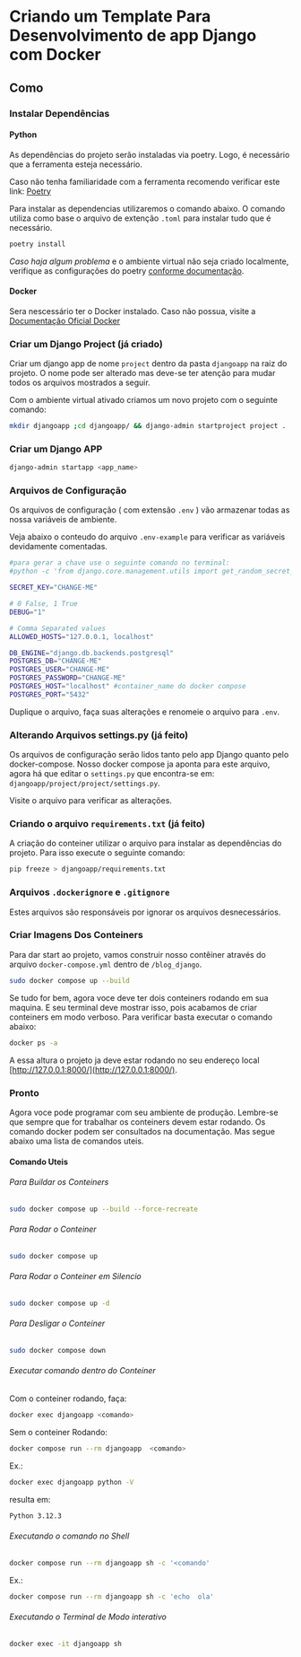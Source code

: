 # Criando um Template Para Desenvolvimento de app Django com Docker

## Como

### Instalar Dependências

#### Python

As dependências do projeto serão instaladas via poetry. Logo, é necessário que a ferramenta esteja necessário.

Caso não tenha familiaridade com a ferramenta recomendo verificar este link: [Poetry](https://python-poetry.org/docs/)

Para instalar as dependencias utilizaremos o comando abaixo. O comando utiliza como base o arquivo de extenção `.toml` para instalar tudo que é necessário.

```bash
poetry install
```

*Caso haja algum problema* e o ambiente virtual não seja criado localmente, verifique as configurações do poetry [conforme documentação](https://python-poetry.org/docs/configuration/).

#### Docker

Sera nescessário ter o Docker instalado. Caso não possua, visite a [Documentação Oficial Docker](https://docs.docker.com/get-docker/)

### Criar um Django Project (já criado)

Criar um django app de nome `project` dentro da pasta `djangoapp` na raiz do projeto. O nome pode ser alterado mas deve-se ter atenção para mudar todos os arquivos mostrados a seguir.

Com o ambiente virtual ativado criamos um novo projeto com o seguinte comando:

```bash
mkdir djangoapp ;cd djangoapp/ && django-admin startproject project .

```

### Criar um Django APP

```bash
django-admin startapp <app_name>
```

### Arquivos de Configuração

Os arquivos de configuração ( com extensão `.env` ) vão armazenar todas as nossa variáveis de ambiente.

Veja abaixo o conteudo do arquivo `.env-example` para verificar as variáveis devidamente comentadas.

```bash
#para gerar a chave use o seguinte comando no terminal: 
#python -c 'from django.core.management.utils import get_random_secret_key; print(get_random_secret_key())'

SECRET_KEY="CHANGE-ME"

# 0 False, 1 True
DEBUG="1"

# Comma Separated values
ALLOWED_HOSTS="127.0.0.1, localhost"

DB_ENGINE="django.db.backends.postgresql"
POSTGRES_DB="CHANGE-ME"
POSTGRES_USER="CHANGE-ME"
POSTGRES_PASSWORD="CHANGE-ME"
POSTGRES_HOST="localhost" #container_name do docker compose
POSTGRES_PORT="5432"
```

Duplique o arquivo, faça suas alterações e renomeie o arquivo para `.env`.

### Alterando Arquivos settings.py (já feito)

Os arquivos de configuração serão lidos tanto pelo app Django quanto pelo docker-compose. Nosso docker compose ja aponta para este arquivo, agora há que editar o `settings.py` que encontra-se em: `djangoapp/project/project/settings.py`.

Visite o arquivo para verificar as alterações.

### Criando o arquivo `requirements.txt` (já feito)

A criação do conteiner utilizar o arquivo para instalar as dependências do projeto. Para isso execute o seguinte comando:

```bash
pip freeze > djangoapp/requirements.txt
```

### Arquivos `.dockerignore` e `.gitignore`

Estes arquivos são responsáveis por ignorar os arquivos desnecessários.

### Criar Imagens Dos Conteiners

Para dar start ao projeto, vamos construir nosso contêiner através do arquivo `docker-compose.yml` dentro de `/blog_django`.

```bash
sudo docker compose up --build 
```

Se tudo for bem, agora voce deve ter dois conteiners rodando em sua maquina. E seu terminal deve mostrar isso, pois acabamos de criar conteiners em modo verboso. Para verificar basta executar o comando abaixo:

```bash
docker ps -a
```

A essa altura o projeto ja deve estar rodando no seu endereço local [http://127.0.0.1:8000/](http://127.0.0.1:8000/).

### Pronto

Agora voce pode programar com seu ambiente de produção.
Lembre-se que sempre que for trabalhar os conteiners devem estar rodando.
Os comando docker podem ser consultados na documentação. Mas segue abaixo uma lista de comandos uteis.

#### Comando Uteis

###### Para Buildar os Conteiners

```bash
sudo docker compose up --build --force-recreate

```

###### Para Rodar o Conteiner

```bash
sudo docker compose up

```

###### Para Rodar o Conteiner em Silencio

```bash
sudo docker compose up -d

```

###### Para Desligar o Conteiner

```bash
sudo docker compose down

```

###### Executar comando dentro do Conteiner

Com o conteiner rodando, faça:

```bash
docker exec djangoapp <comando>
```

Sem o conteiner Rodando:

```bash
docker compose run --rm djangoapp  <comando>
```

Ex.:

```bash
docker exec djangoapp python -V
```

resulta em:

```bash
Python 3.12.3
```

###### Executando o comando no Shell

```Bash
docker compose run --rm djangoapp sh -c '<comando'
```

Ex.:

```Bash
docker compose run --rm djangoapp sh -c 'echo  ola'
```

###### Executando o Terminal de Modo interativo

```bash
docker exec -it djangoapp sh
```
